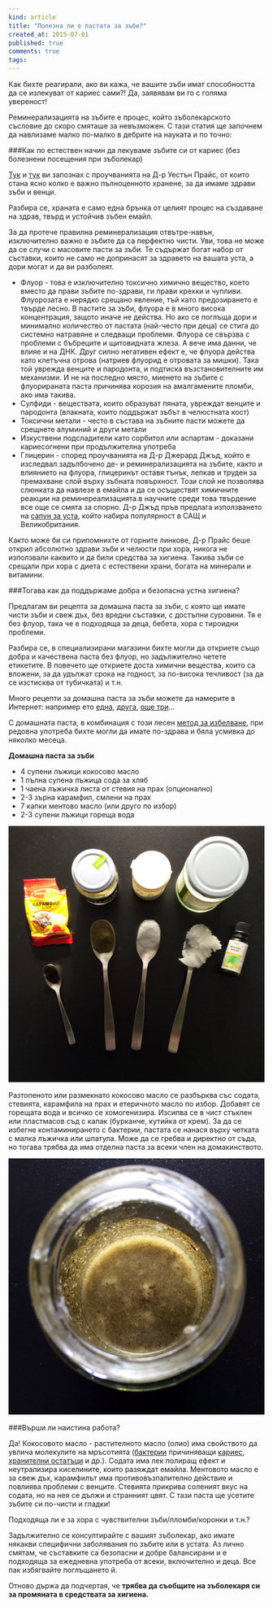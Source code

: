 ```yaml
---
kind: article
title: "Полезна ли е пастата за зъби?"
created_at: 2015-07-01
published: true
comments: true
tags:
--- 
```

Как бихте реагирали, ако ви кажа, че вашите зъби имат способността да се излекуват от кариес сами?! Да, заявявам ви го с голяма увереност! 

Реминерализацията на зъбите е процес, който зъболекарското съсловие до скоро смяташе за невъзможен. С тази статия ще започнем да навлизаме малко по-малко в дебрите на науката и по точно: 

###Как по естествен начин да лекуваме зъбите си от кариес 
(без болезнени посещения при зъболекар)

[Тук](/blog/2014-02-27-%D1%85%D1%80%D0%B0%D0%BD%D0%B8-%D0%B7%D0%B0-%D0%B7%D0%B4%D1%80%D0%B0%D0%B2%D0%B8-%D0%B7%D1%8A%D0%B1%D0%B8-%D1%87%D0%B0%D1%81%D1%82-1/) и [тук](/blog/2014-03-03-%D1%85%D1%80%D0%B0%D0%BD%D0%B8-%D0%B7%D0%B0-%D0%B7%D0%B4%D1%80%D0%B0%D0%B2%D0%B8-%D0%B7%D1%8A%D0%B1%D0%B8-%D1%87%D0%B0%D1%81%D1%82-2/) ви запознах с проучванията на Д-р Уестън Прайс, от които стана ясно колко е важно пълноценното хранене, за да имаме здрави зъби и венци.

Разбира се, храната е само една брънка от целият процес на създаване на здрав, твърд и устойчив зъбен емайл.

За да протече правилна реминерализация отвътре-навън, изключително важно е зъбите да са перфектно чисти. Уви, това не може да се случи с масовите пасти за зъби. Те съдържат богат набор от съставки, които не само не допринасят за здравето на вашата уста, а дори могат и да ви разболеят.

 * Флуор - това е изключително токсично химично вещество, което вместо да прави зъбите по-здрави, ги прави крехки и чупливи. Флуорозата е нерядко срещано явление, тъй като предозирането е твърде лесно. В пастите за зъби, флуора е в много висока концентрация, защото иначе не действа. Но ако се поглъща дори и минимално количество от пастата (най-често при деца) се стига до системно натравяне и следващи проблеми. Флуора се свързва с проблеми с бъбреците и щитовидната жлеза. А вече има данни, че влияе и на ДНК. Друг силно негативен ефект е, че флуора действа като клетъчна отрова (натриев флуорид е отровата за мишки). Така той уврежда венците и пародонта, и подтиска възстановителните им механизми. И не на последно място, миенето на зъбите с флуорираната паста причинява корозия на амалгамените пломби, ако има такива.
 * Сулфиди - веществата, които образуват пяната, увреждат венците и пародонта (влакната, които поддържат зъбът в челюстната кост)
 * Токсични метали - често в състава на зъбните пасти можете да срещнете алуминий и други метали
 * Изкуствени подсладители като сорбитол или аспартам - доказани кариесогнени при продължителна употреба
 * Глицерин - според проучванията на Д-р Джерард Джъд, който е изследвал задълбочено де- и реминерализацията на зъбите, както и влиянието на флуора, глицеринът оставя тънък, лепкав и труден за премахване слой върху зъбната повърхност. Този слой не позволява слюнката да навлезе в емайла и да се осъществят химичните реакции на реминереализацията.в научните среди това твърдение все още се смята за спорно. Д-р Джъд пръв предлага използването на [сапун за уста](http://www.amazon.com/Tooth-Soap-Peppermint-Liquid/dp/B0043L4JBI), който набира популярност в САЩ и Великобритания.

Както може би си припомнихте от горните линкове, Д-р Прайс беше открил абсолютно здрави зъби и челюсти при хора, никога не използвали каквито и да били средства за хигиена. Такива зъби се срещали при хора с диета с естествени храни, богата на минерали и витамини. 

###Тогава как да поддържаме добра и безопасна устна хигиена? 

Предлагам ви рецепта за домашна паста за зъби, с която ще имате чисти зъби и свеж дъх, без вредни съставки, с достъпни суровини. Тя е без флуор, така че е подходяща за деца, бебета, хора с тироидни проблеми.

Разбира се, в специализирани магазини бихте могли да откриете също добра и качествена паста без флуор, но задължително четете етикетите. В повечето ще откриете доста химични вещества, които са вложени, за да удължат срока на годност, за по-висока течливост (за да се изстисква от тубичката) и т.н.

Много рецепти за домашна паста за зъби можете да намерите в Интернет: например ето [една](http://desilifestyle.net/2012/09/%D0%B4%D0%BE%D0%BC%D0%B0%D1%88%D0%BD%D0%B0-%D0%BA%D0%BE%D0%BA%D0%BE%D1%81%D0%BE%D0%B2%D0%B0-%D0%BF%D0%B0%D1%81%D1%82%D0%B0-%D0%B7%D0%B0-%D0%B7%D1%8A%D0%B1%D0%B8/), [друга](http://www.otnishtoneshto.com/2011/08/blog-post.html), [още три](http://www.mnn.com/lifestyle/natural-beauty-fashion/stories/3-simple-homemade-toothpaste-recipes)...

С домашната паста, в комбинация с този лесен [метод за избелване](/blog/2014-03-07-%D0%B8%D0%B7%D0%B1%D0%B5%D0%BB%D0%B2%D0%B0%D0%BD%D0%B5/), при редовна употреба бихте могли да имате по-здрава и бяла усмивка до няколко месеца.

**Домашна паста за зъби**

 * 4 супени лъжици кокосово масло
 * 1 пълна супена лъжица сода за хляб
 * 1 чаена лъжичка листа от стевия на прах (опционално)
 * 2-3 зърна карамфил, смлени на прах
 * 7 капки ментово масло (или друго по избор)
 * 2-3 супени лъжици гореща вода

![съставки](/images/posts/Ingredients.jpg)

Разтопеното или размекнато кокосово масло се разбърква със содата, стевията, карамфила на прах и етеричното масло по избор. Добавят се горещата вода и всичко се хомогенизира. Изсипва се в чист стъклен или пластмасов съд с капак (бурканче, кутийка от крем). За да се избегне контаминирането с бактерии, пастата се нанася върху четката с малка лъжичка или шпатула. Може да се гребва и директно от съда, но тогава трябва да има отделна паста за всеки член на домакинството.

![пастата](/images/posts/Paste.jpg)

###Върши ли наистина работа?

Да! Кокосовото масло - растителното масло (олио) има свойството да увлича молекулите на мръсотията ([бактерии](http://www.ncbi.nlm.nih.gov/pubmed/18408265) причиняващи [кариес](http://www.walkbythewayjournal.com/wp-content/uploads/2013/10/Anand-et-al.pdf), [хранителни остатъци](http://www.ijdr.in/article.asp?issn=0970-9290;year=2009;volume=20;issue=1;spage=47;epage=51;aulast=Asokan) и др.). Содата има лек полиращ ефект и неутрализира киселините, които разяждат емайла. Ментовото масло е за свеж дъх, карамфилът има противовъзпалително действие и повлиява проблеми с венците. Стевията прикрива соленият вкус на содата, но на нея се дължи и странният цвят. С тази паста ще усетите зъбите си по-чисти и гладки!

Подходяща ли е за хора с чувствителни зъби/пломби/коронки и т.н.?

Задължително се консултирайте с вашият зъболекар, ако имате някакви специфични заболявания по зъбите или в устата. Аз лично смятам, че съставките са безопасни и добре балансирани и е подходяща за ежедневна употреба от всеки, включително и деца. Все пак избягвайте поглъщането й. 

Отново държа да подчертая, че **трябва да съобщите на зъболекаря си за промяната в средствата за хигиена.** 
